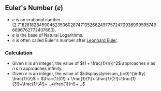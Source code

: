 ## Euler's Number ($e$) 
* $e$ is an irrational number (2.71828182845904523536028747135266249775724709369995957496696762772407663).
* $e$ is the base of Natural Logarithms.
* $e$ is often called Euler's number after [Leonhard Euler](https://en.wikipedia.org/wiki/Leonhard_Euler).


### Calculation
* Given $n$ is an integer, the value of $(1 + \frac{1}{n})^2$ approaches $e$ as $n$ s n approaches infinity.
* Given $n$ is an integer, the value of $\displaystyle\sum_{i=0}^{\infty} \frac{1}{i!}$ = $\frac{1}{0!} + \frac{1}{1!}+ \frac{1}{2!}+\frac{1}{3!}+\frac{1}{4!}+...+\frac{1}{n!}+...$

